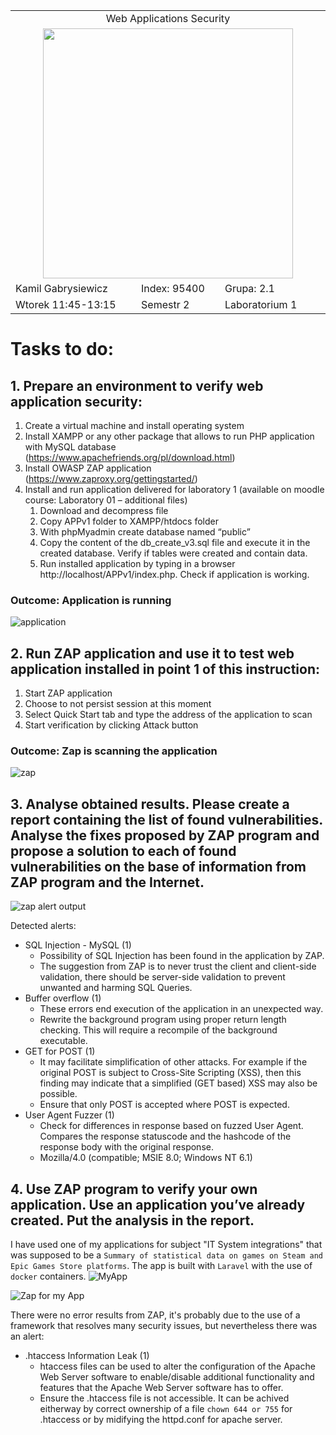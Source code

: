 <table align='center'>
  <tr> <td colspan='3' align='center' width='884px'> Web Applications Security </td> </tr>
  <tr> <td colspan="3" align='center'> <img src='https://github.com/Gabrysiewicz/Programowanie-aplikacji-w-chmurze-obliczeniowe/blob/main/logo_politechniki_lubelskiej.jpg' width="400px" height="400px"></td> </tr>
  <tr> <td> Kamil Gabrysiewicz </td> <td> Index: 95400 </td> <td> Grupa: 2.1 </td> </tr>  
  <tr> <td> Wtorek 11:45-13:15 </td> <td> Semestr 2 </td> <td>Laboratorium 1</td></tr>  
</table>

<h1> Tasks to do: </h1>

## 1. Prepare an environment to verify web application security:
   1. Create a virtual machine and install operating system
   2. Install XAMPP or any other package that allows to run PHP application with MySQL database (https://www.apachefriends.org/pl/download.html)
   3. Install OWASP ZAP application (https://www.zaproxy.org/gettingstarted/)
   4. Install and run application delivered for laboratory 1 (available on moodle course: Laboratory 01 – additional files)
      1. Download and decompress file
      2. Copy APPv1 folder to XAMPP/htdocs folder
      3. With phpMyadmin create database named “public”
      4. Copy the content of the db_create_v3.sql file and execute it in the created database. Verify if tables were created and contain data.
      5. Run installed application by typing in a browser http://localhost/APPv1/index.php. Check if application is working.
      

### Outcome: Application is running
![application](https://github.com/Gabrysiewicz/S9_Web-Applications-Security/blob/main/ApplicationIsRunning.png)
      
         
## 2. Run ZAP application and use it to test web application installed in point 1 of this instruction:
   1. Start ZAP application
   2. Choose to not persist session at this moment 
   3. Select Quick Start tab and type the address of the application to scan
   4. Start verification by clicking Attack button

### Outcome: Zap is scanning the application
![zap](https://github.com/Gabrysiewicz/S9_Web-Applications-Security/blob/main/ZapIsScanning.png)


## 3. Analyse obtained results. Please create a report containing the list of found vulnerabilities. Analyse the fixes proposed by ZAP program and propose a solution to each of found vulnerabilities on the base of information from ZAP program and the Internet.
![zap alert output](https://github.com/Gabrysiewicz/S9_Web-Applications-Security/blob/main/ZapRaportAlerts.png)

Detected alerts:
- SQL Injection - MySQL (1)
  - Possibility of SQL Injection has been found in the application by ZAP.
  - The suggestion from ZAP is to never trust the client and client-side validation, there should be server-side validation to prevent unwanted and harming SQL Queries.
- Buffer overflow (1)
  - These errors end execution of the application in an unexpected way.
  - Rewrite the background program using proper return length checking. This will require a recompile of the background executable. 
- GET for POST (1)
  - It may facilitate simplification of other attacks. For example if the original POST is subject to Cross-Site Scripting (XSS), then this finding may indicate that a simplified (GET based) XSS may also be possible.
  - Ensure that only POST is accepted where POST is expected.
- User Agent Fuzzer (1)
  - Check for differences in response based on fuzzed User Agent. Compares the response statuscode and the hashcode of the response body with the original response.
  - Mozilla/4.0 (compatible; MSIE 8.0; Windows NT 6.1)

## 4. Use ZAP program to verify your own application. Use an application you’ve already created. Put the analysis in the report. 
I have used one of my applications for subject "IT System integrations" that was supposed to be a `Summary of statistical data on games on Steam and Epic Games Store platforms`.
The app is built with `Laravel` with the use of `docker` containers.
![MyApp](https://github.com/Gabrysiewicz/S9_Web-Applications-Security/blob/lab1/MyApplication.png)

![Zap for my App](https://github.com/Gabrysiewicz/S9_Web-Applications-Security/blob/lab1/MyAppZapScreen.png)

There were no error results from ZAP, it's probably due to the use of a framework that resolves many security issues, but nevertheless there was an alert:
- .htaccess Information Leak (1)
  - htaccess files can be used to alter the configuration of the Apache Web Server software to enable/disable additional functionality and features that the Apache Web Server software has to offer.
  - Ensure the .htaccess file is not accessible. It can be achived eitherway by correct ownership of a file `chown 644 or 755` for .htaccess or by midifying the httpd.conf for apache server.
